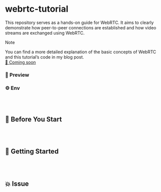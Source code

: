 # webrtc-tutorial
This repository serves as a hands-on guide for WebRTC. It aims to clearly demonstrate how peer-to-peer connections are established and how video streams are exchanged using WebRTC.

> [!NOTE]
> You can find a more detailed explanation of the basic concepts of WebRTC and this tutorial’s code in my blog post. <br>
> [🔗 Coming soon]()


### 🌃 Preview



### ⚙️ Env





<br><br>

## 📌 Before You Start







<br><br>

## 🏁 Getting Started





<br><br>

## 💥 Issue




<br><br>

